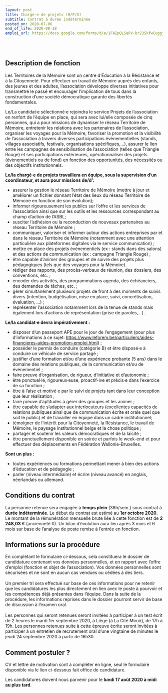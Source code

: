 ```yaml
---
layout: post
title: Chargé·e de projets (H/F/X)
subtitle: Contrat à durée indéterminée
posted_on: 2020-07-06
end_of_life: 2020-08-18
emploi_url: https://docs.google.com/forms/d/e/1FAIpQLSeRV-br23SkfwCuggja27zwR3DuAs60BPFgzzatbndOlbX54w/viewform
---
```

<p>&nbsp;</p>

## Description de fonction

Les Territoires de la Mémoire sont un centre d’Éducation à la Résistance et à la Citoyenneté. Pour effectuer un travail de Mémoire auprès des enfants, des jeunes et des adultes, l’association développe diverses initiatives pour transmettre le passé et encourager l’implication de tous dans la construction d’une société démocratique garante des libertés fondamentales.

Le/La candidat·e sélectionné·e rejoindra le service Projets de l’association en renfort de l’équipe en place, qui sera avec lui/elle composée de cinq personnes, qui a pour missions de dynamiser le réseau Territoire de Mémoire, entretenir les relations avec les partenaires de l’association, organiser les voyages pour la Mémoire, favoriser la promotion et la visibilité de l’association à travers diverses participations évènementielles (stands, villages associatifs, festivals, organisations spécifiques,…), assurer le lien entre les campagnes de sensibilisation de l’association (telles que Triangle Rouge) et ses participations extérieures, opérationnaliser des projets (évènementiels ou de fond) en fonction des opportunités, des nécessités ou des objectifs institutionnels.

**Le/la chargé·e de projets travaillera en équipe, sous la supervision d’un coordinateur, et aura pour missions de/d’:**

* assurer la gestion le réseau Territoire de Mémoire (mettre à jour et améliorer un fichier donnant l’état des lieux du réseau Territoire de Mémoire en fonction de son évolution);
* informer rigoureusement les publics sur l’offre et les services de l’association ainsi que sur les outils et les ressources correspondant au champ d’action de l’ASBL;
* susciter l’adhésion ou la reconduction de nouveaux partenaires au réseau Territoire de Mémoire ;
* communiquer, valoriser et informer autour des actions entreprises par et dans le réseau Territoire de Mémoire (notamment avec une attention particulière aux plateformes digitales via le service communication) ;
* mettre en place des projets évènementiels (ex : stands dans des salons) et des actions de communication (ex : campagne Triangle Rouge) ;
* être capable d’animer des groupes et de suivre des projets plus pédagogiques (tels que des voyages pour la Mémoire).
* rédiger des rapports, des procès-verbaux de réunion, des dossiers, des conventions, etc. ;
* encoder des activités, des programmations agenda, des échéanciers, des demandes de tâches, etc. ;
* gérer simultanément plusieurs projets de front à des moments de suivis divers (intention, budgétisation, mise en place, suivi, concrétisation, évaluation, …) ;
* représenter l’association notamment lors de la tenue de stands mais également lors d’actions de représentation (prise de paroles,…).

**Le/la candidat·e devra impérativement :**

* disposer d’un passeport APE pour le jour de l’engagement (pour plus d’informations à ce sujet: <https://www.leforem.be/particuliers/aides-financieres-aides-promotion-emploi.html>) ;
* posséder le permis de conduire (catégorie B) et être disposé·e à conduire un véhicule de service partagé ;
* justifier d’une formation et/ou d’une expérience probante (5 ans) dans le domaine des relations publiques, de la communication et/ou de événementiel ;
* faire preuve d’organisation, de rigueur, d’initiative et d’autonomie ;
* être ponctuel·le, rigoureux·euse, proactif-ive et précis·e dans l’exercice de sa fonction ;
* être à l’aise et motivé·e par le suivi de projets tant dans leur conception que leur réalisation ;
* faire preuve d’aptitudes à gérer des groupes et les animer ;
* être capable de s’adapter aux interlocuteurs (excellentes capacités de relations publiques ainsi que de communication écrite et orale quel que soit le public) et de travailler en équipe dans un cadre institutionnel;
* témoigner de l’intérêt pour la Citoyenneté, la Résistance, le travail de Mémoire, le paysage institutionnel belge et la chose politique ;
* partager et soutenir les valeurs démocratiques et de la laïcité ;
* être ponctuellement disponible en soirée et parfois le week-end et pour effectuer des déplacements en Fédération Wallonie-Bruxelles.

**Sont un plus :**

* toutes expériences ou formations permettant mener à bien des actions d’éducation et de pédagogie ;
* parler (niveau intermédiaire) et écrire (niveau avancé) en anglais, néerlandais ou allemand.

## Conditions du contrat

La personne retenue sera engagée à **temps plein** (38h/sem.) sous contrat à **durée indéterminée**. Le début du contrat est estimé au **1er octobre 2020**. Le montant de la rémunération mensuelle brute liée à cette fonction est de **2 248,03 €** (ancienneté 0). Un bilan d’évolution aura lieu après 3 mois et 6 mois sur base de l’analyse de poste remise à l’entrée en fonction.

## Informations sur la procédure

En complétant le formulaire ci-dessous, cela constituera le dossier de candidature contenant vos données personnelles, et en rapport avec l’offre d’emploi (fonction et objet de l’association). Vos données personnelles sont sécurisées et ne sont en aucun cas vendues ou cédées à des tiers.\
\
Un premier tri sera effectué sur base de ces informations pour ne retenir que les candidatures les plus directement en lien avec le poste à pourvoir et les compétences déjà présentes dans l’équipe. Dans la suite de la procédure, les informations reprises dans le dossier pourront servir de base de discussion à l’examen oral.\
\
Les personnes qui seront retenues seront invitées à participer à un test écrit de 2 heures le mardi 1er septembre 2020, à Liège (à La Cité Miroir), de 17h à 19h. Les personnes retenues suite à cette épreuve écrite seront invitées à participer à un entretien de recrutement oral d’une vingtaine de minutes le jeudi 24 septembre 2020 à partir de 16h30.

## Comment postuler ?

CV et lettre de motivation sont à compléter en ligne, seul le formulaire disponible via le lien ci-dessous fait office de candidature.

Les candidatures doivent nous parvenir pour le **lundi 17 août 2020 à midi au plus tard**.